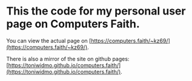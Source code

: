 # This the code for my personal user page on Computers Faith.

You can view the actual page on [https://computers.faith/~kz69/](https://computers.faith/~kz69/).

There is also a mirror of the site on github pages: [https://toniwidmo.github.io/computers.faith/](https://toniwidmo.github.io/computers.faith/).
